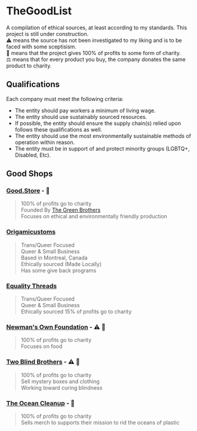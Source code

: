 # TheGoodList
A compilation of ethical sources, at least according to my standards. This project is still under construction.  
:warning: means the source has not been investigated to my liking and is to be faced with some sceptisism.  
:heart_hands: means that the project gives 100% of profits to some form of charity.  
:balance_scale: means that for every product you buy, the company donates the same product to charity.

## Qualifications
Each company must meet the following criteria:  
- The entity should pay workers a minimum of living wage.
- The entity should use sustainably sourced resources.
- If possible, the entity should ensure the supply chain(s) relied upon follows these qualifications as well.
- The entity should use the most environmentally sustainable methods of operation within reason.
- The entity must be in support of and protect minority groups (LGBTQ+, Disabled, Etc).

## Good Shops

### [Good.Store](https://good.store) - :heart_hands:
> 100% of profits go to charity  
> Founded By [The Green Brothers](https://en.wikipedia.org/wiki/Green_brothers)  
> Focuses on ethical and environmentally friendly production

### [Origamicustoms](https://origamicustoms.com)
> Trans/Queer Focused  
> Queer & Small Business  
> Based in Montreal, Canada  
> Ethically sourced (Made Locally)  
> Has some give back programs

### [Equality Threads](https://www.equalitythreads.com/en-us)
> Trans/Queer Focused  
> Queer & Small Business  
> Ethically sourced
> 15% of profits go to charity

### [Newman's Own Foundation](https://newmansown.org) - :warning: :heart_hands:  
> 100% of profits go to charity  
> Focuses on food

### [Two Blind Brothers](https://twoblindbrothers.com) - :warning: :heart_hands:  
> 100% of profits go to charity  
> Sell mystery boxes and clothing  
> Working toward curing blindness

### [The Ocean Cleanup](https://theoceancleanupstore.com) - :heart_hands:  
> 100% of profits go to charity  
> Sells merch to supports their mission to rid the oceans of plastic
> 
